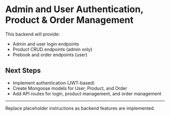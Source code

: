 # Admin and User Authentication, Product & Order Management

This backend will provide:
- Admin and user login endpoints
- Product CRUD endpoints (admin only)
- Prebook and order endpoints (user)

## Next Steps
- Implement authentication (JWT-based)
- Create Mongoose models for User, Product, and Order
- Add API routes for login, product management, and order management

---

Replace placeholder instructions as backend features are implemented.
